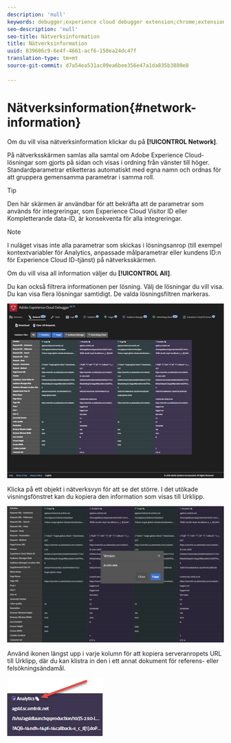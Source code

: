 ```yaml
---
description: 'null'
keywords: debugger;experience cloud debugger extension;chrome;extension;network;information
seo-description: 'null'
seo-title: Nätverksinformation
title: Nätverksinformation
uuid: 839686c9-6e4f-4661-acf6-150ea24dc47f
translation-type: tm+mt
source-git-commit: d7a54ea531ac09ea6bee356e47a1da835b3880e8

---
```



# Nätverksinformation{#network-information}

Om du vill visa nätverksinformation klickar du på **[!UICONTROL Network]**.

På nätverksskärmen samlas alla samtal om Adobe Experience Cloud-lösningar som gjorts på sidan och visas i ordning från vänster till höger. Standardparametrar etiketteras automatiskt med egna namn och ordnas för att gruppera gemensamma parametrar i samma roll.

>[!TIP]
>
>Den här skärmen är användbar för att bekräfta att de parametrar som används för integreringar, som Experience Cloud Visitor ID eller Kompletterande data-ID, är konsekventa för alla integreringar.

>[!NOTE]
>
>I nuläget visas inte alla parametrar som skickas i lösningsanrop (till exempel kontextvariabler för Analytics, anpassade målparametrar eller kundens ID:n för Experience Cloud ID-tjänst) på nätverksskärmen.

Om du vill visa all information väljer du **[!UICONTROL All]**.

Du kan också filtrera informationen per lösning. Välj de lösningar du vill visa. Du kan visa flera lösningar samtidigt. De valda lösningsfiltren markeras.

![](assets/network.jpg)

Klicka på ett objekt i nätverksvyn för att se det större. I det utökade visningsfönstret kan du kopiera den information som visas till Urklipp.

![](assets/network-jsversion.jpg)

Använd ikonen längst upp i varje kolumn för att kopiera serveranropets URL till Urklipp, där du kan klistra in den i ett annat dokument för referens- eller felsökningsändamål.

![](assets/copy.jpg)

